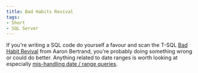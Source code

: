```yaml
---
title: Bad Habits Revival
tags:
- Short
- SQL Server
---
```


If you're writing a SQL code do yourself a favour and scan the T-SQL 
[Bad Habit Revival](http://blogs.sqlsentry.com/aaronbertrand/bad-habits-revival/) from Aaron Bertrand, you're probably doing something wrong or could do better. 
Anything related to date ranges is worth looking at especially 
[mis-handling date / range queries](http://sqlblog.com/blogs/aaron_bertrand/archive/2009/10/16/bad-habits-to-kick-mishandling-date-range-queries.aspx).
